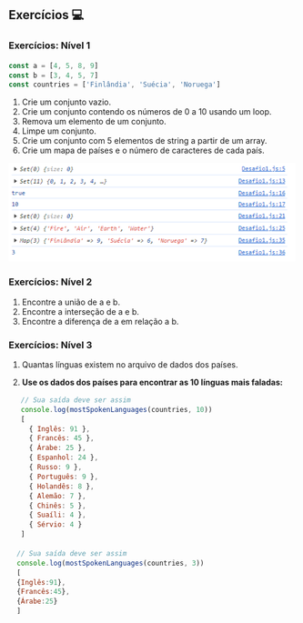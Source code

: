 ## Exercícios 💻

### Exercícios: Nível 1

```js
const a = [4, 5, 8, 9]
const b = [3, 4, 5, 7]
const countries = ['Finlândia', 'Suécia', 'Noruega']
```

1. Crie um conjunto vazio.
2. Crie um conjunto contendo os números de 0 a 10 usando um loop.
3. Remova um elemento de um conjunto.
4. Limpe um conjunto.
5. Crie um conjunto com 5 elementos de string a partir de um array.
6. Crie um mapa de países e o número de caracteres de cada país.

<img src="./assets/img/imageDesafio1.png">

### Exercícios: Nível 2

1. Encontre a união de a e b.
2. Encontre a interseção de a e b.
3. Encontre a diferença de a em relação a b.

### Exercícios: Nível 3

1. Quantas línguas existem no arquivo de dados dos países.

2. **Use os dados dos países para encontrar as 10 línguas mais faladas:**

```js
   // Sua saída deve ser assim
   console.log(mostSpokenLanguages(countries, 10))
   [
     { Inglês: 91 },
     { Francês: 45 },
     { Árabe: 25 },
     { Espanhol: 24 },
     { Russo: 9 },
     { Português: 9 },
     { Holandês: 8 },
     { Alemão: 7 },
     { Chinês: 5 },
     { Suaíli: 4 },
     { Sérvio: 4 }
   ]

  // Sua saída deve ser assim
  console.log(mostSpokenLanguages(countries, 3))
  [
  {Inglês:91},
  {Francês:45},
  {Árabe:25}
  ]
```